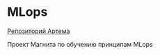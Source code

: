 # MLops
[Репозиторий Артема](https://github.com/NameArtem/mlops_from_zero_to_hero/tree/main)

Проект Магнита по обучению принципам MLops
